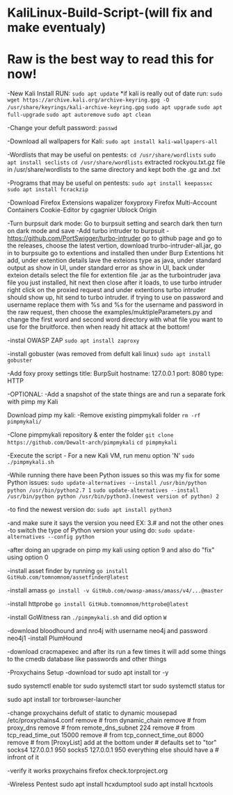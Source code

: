 # KaliLinux-Build-Script-(will fix and make eventualy)
# Raw is the best way to read this for now!

-New Kali Install RUN:
``` sudo apt update ```
*if kali is really out of date run: ``` sudo wget https://archive.kali.org/archive-keyring.gpg -O /usr/share/keyrings/kali-archive-keyring.gpg ```
``` sudo apt upgrade ```
``` sudo apt full-upgrade ```
``` sudo apt autoremove ```
``` sudo apt clean ```

-Change your defult password:
``` passwd ```

-Download all wallpapers for Kali:
``` sudo apt install kali-wallpapers-all ```

-Wordlists that may be useful on pentests:
``` cd /usr/share/wordlists ```
``` sudo apt install seclists ```
``` cd /usr/share/wordlists ```
extracted rockyou.txt.gz file in /usr/share/wordlists to the same directory and kept both the .gz and .txt 

-Programs that may be useful on pentests:
``` sudo apt install keepassxc ```
``` sudo apt install fcrackzip ```

-Download Firefox Extensions
wapalizer
foxyproxy
Firefox Multi-Account Containers
Cookie-Editor         by cgagnier
Ublock Origin 

-Turn burpsuit dark mode:
Go to burpsuit setting and search dark then turn on dark mode and save
-Add turbo intruder to burpsuit - https://github.com/PortSwigger/turbo-intruder
go to github page and go to the releases, choose the latest vertion, download trurbo-intruder-all.jar, go in to burpsuite go to extentions and installed then under Burp Extentions hit add, under extention details lave the exteions type as java, under standard output as show in UI, under standard error as show in UI, back under exteion details select the file for extention file .jar as the turbointruder java file you just installed, hit next then close after it loads, to use turbo intruder right click on the proxied request and under extentions turbo intruder should show up, hit send to turbo intruder. 
if trying to use on password and username replace them with %s and %s for the username and password in the raw request, then choose the examples/muktipleParameters.py and change the first word and second word directory with what file you want to use for the bruitforce. then when ready hit attack at the bottom!

-instal OWASP ZAP
``` sudo apt install zaproxy ```

-install gobuster (was removed from defult kali linux)
``` sudo apt install gobuster ```

-Add foxy proxy settings
title: BurpSuit
hostname: 127.0.0.1
port: 8080
type: HTTP

-OPTIONAL:
-Add a snapshot of the state things are and run a separate fork with pimp my Kali

Download pimp my kali:
-Remove existing pimpmykali folder
``` rm -rf pimpmykali/ ```

-Clone pimpmykali repository & enter the folder
``` git clone https://github.com/Dewalt-arch/pimpmykali ```
``` cd pimpmykali ```

-Execute the script - For a new Kali VM, run menu option 'N'
``` sudo ./pimpmykali.sh ```


-While running there have been Python issues so this was my fix for some Python issues:
``` sudo update-alternatives --install /usr/bin/python python /usr/bin/python2.7 1 ```
``` sudo update-alternatives --install /usr/bin/python python /usr/bin/python3.(newest version of python) 2 ```

-to find the newest version do:
``` sudo apt install python3 ```

-and make sure it says the version you need EX: 3.# and not the other ones
-to switch the type of Python version your using do:
``` sudo update-alternatives --config python ```


-after doing an upgrade on pimp my kali using option 9 and also do "fix" using option 0 

-install asset finder by running 
``` go install GitHub.com/tomnomnom/assetfinder@latest ```

-install amass 
``` go install -v GitHub.com/owasp-amass/amass/v4/...@master ```

-install httprobe 
``` go install GitHub.tomnomnom/httprobe@latest ```

-install GoWitness 
ran ``` ./pimpmykali.sh ``` and did option ``` W ```

-download bloodhound and nro4j with username neo4j and password neo4j1
-install PlumHound 

-download cracmapexec and after its run a few times it will add some things to the cmedb database like passwords and other things




-Proxychains Setup
-download tor 
sudo apt install tor -y

sudo systemctl enable tor 
sudo systemctl start tor 
sudo systemctl status tor 

sudo apt install tor torbrowser-launcher

-change proxychains defult of static to dynamic 
mousepad /etc/proxychains4.conf
  remove # from dynamic_chain
  remove # from proxy_dns
  remove # from remote_dns_subnet 224
  remove # from tcp_read_time_out 15000
  remove # from tcp_connect_time_out 8000
  remove # from [ProxyList]
  add at the bottom under # defaults set to "tor"
    socks4 127.0.0.1 950
    socks5 127.0.0.1 950
  everything else should have a # infront of it

-verify it works
proxychains firefox check.torproject.org



-Wireless Pentest
sudo apt install hcxdumptool
sudo apt install hcxtools



































































